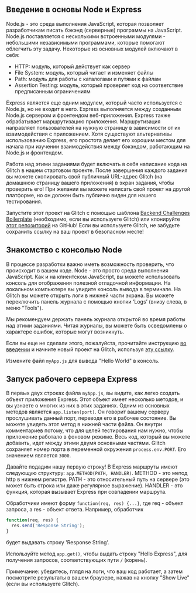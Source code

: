 ## Введение в основы Node и Express

Node.js - это среда выполнения JavaScript, которая позволяет разработчикам писать бэкэнд (серверные) программы на JavaScript. Node.js поставляется с несколькими встроенными модулями - небольшими независимыми программами, которые помогают облегчить эту задачу. Некоторые из основных модулей включают в себя:

+ HTTP: модуль, который действует как сервер
+ File System: модуль, который читает и изменяет файлы
+ Path: модуль для работы с каталогами и путями к файлам
+ Assertion Testing: модуль, который проверяет код на соответствие предписанным ограничениям

Express является еще одним модулем, который часто используется с Node.js, но не входит в него. Express выполняется между созданным Node.js сервером и фронтендом веб-приложения. Express также обрабатывает маршрутизацию приложения. Маршрутизация направляет пользователей на нужную страницу в зависимости от их взаимодействия с приложением. Хотя существуют альтернативы использованию Express, его простота делает его хорошим местом для начала при изучении взаимодействия между бэкэндом, работающим на Node.js и фронтендом.

Работа над этими заданиями будет включать в себя написание кода на Glitch в нашем стартовом проекте. После завершения каждого задания вы можете скопировать свой публичный URL-адрес Glitch (на домашнюю страницу вашего приложения) в экран задания, чтобы проверить его! При желании вы можете написать свой проект на другой платформе, но он должен быть публично виден для нашего тестирования.

Запустите этот проект на Glitch с помощью шаблона [Backend Challenges Boilerplate](https://glitch.com/edit/#!/remix/clone-from-repo?REPO_URL=https://github.com/freeCodeCamp/boilerplate-express/) (необходимо, если вы используете Glitch) или клонируйте [этот репозиторий](https://github.com/freeCodeCamp/boilerplate-express/) на GitHub! Если вы используете Glitch, не забудьте сохранить ссылку на ваш проект в безопасном месте!

## Знакомство с консолью Node

В процессе разработки важно иметь возможность проверить, что происходит в вашем коде. Node - это просто среда выполнения JavaScript. Как и на клиентском JavaScript, вы можете использовать консоль для отображения полезной отладочной информации. На локальном компьютере вы увидите консоль вывода в терминале. На Glitch вы можете открыть логи в нижней части экрана. Вы можете переключить панель журнала с помощью кнопки ‘Logs’ (внизу слева, в меню "Tools").

Мы рекомендуем держать панель журнала открытой во время работы над этими заданиями. Читая журналы, вы можете быть осведомлены о характере ошибок, которые могут возникнуть.

Если вы еще не сделали этого, пожалуйста, прочитайте инструкцию [во введении](https://www.freecodecamp.org/learn/apis-and-microservices/basic-node-and-express/) и начните новый проект на Glitch, используя [эту ссылку](https://glitch.com/edit/#!/remix/clone-from-repo?REPO_URL=https://github.com/freeCodeCamp/boilerplate-express/).

Измените файл `myApp.js` для вывода "Hello World" в консоль.

## Запуск рабочего сервера Express

В первых двух строках файла `myApp.js`, вы видите, как легко создать объект приложения Express. Этот объект имеет несколько методов, и вы узнаете о многих из них в этих заданиях. Одним из основных методов является `app.listen(port)`. Он говорит вашему серверу прослушивать данный порт, переводя его в рабочее состояние. Вы можете увидеть этот метод в нижней части файла. Он внутри комментариев потому, что для целей тестирования нам нужно, чтобы приложение работало в фоновом режиме. Весь код, который вы можете добавить, идет между этими двумя основными частями. Glitch сохраняет номер порта в переменной окружения `process.env.PORT`. Его значением является `3000`.

Давайте подадим нашу первую строку! В Express маршруты имеют следующую структуру: `app.METHOD(PATH, HANDLER)`. METHOD - это метод http в нижнем регистре. PATH - это относительный путь на сервере (это может быть строка или даже регулярное выражение). HANDLER - это функция, которая вызывает Express при совпадении маршрута.

Обработчики имеют форму `function(req, res) {...}`, где req - объект запроса, а res - объект ответа. Например, обработчик

```js
function(req, res) {
  res.send('Response String');
}
```

будет выдавать строку 'Response String'.

Используйте метод `app.get()`, чтобы выдать строку "Hello Express", для получения запросов, соответствующих пути `/` (корень).

Примечание: убедитесь, глядя на логи, что ваш код работает, а затем посмотрите результаты в вашем браузере, нажав на кнопку "Show Live" (если вы используете Glitch).

